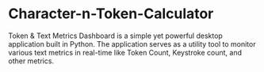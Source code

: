 # Character-n-Token-Calculator
Token &amp; Text Metrics Dashboard is a simple yet powerful desktop application built in Python. The application serves as a utility tool to monitor various text metrics in real-time like Token Count, Keystroke count, and other metrics.
